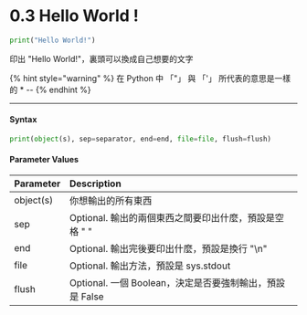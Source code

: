 # 0.3 Hello World !

```python
print("Hello World!")
```

印出 "Hello World!"，裏頭可以換成自己想要的文字

{% hint style="warning" %}
在 Python 中 「"」 與 「'」 所代表的意思是一樣的 ​\* --
{% endhint %}

---------

#### Syntax

```python
print(object(s), sep=separator, end=end, file=file, flush=flush)
```

#### Parameter Values

| Parameter | Description |
| :--- | :--- |
| object\(s\) | 你想輸出的所有東西 |
| sep | Optional. 輸出的兩個東西之間要印出什麼，預設是空格 " " |
| end | Optional. 輸出完後要印出什麼，預設是換行 "\n" |
| file | Optional. 輸出方法，預設是 sys.stdout |
| flush | Optional. 一個 Boolean，決定是否要強制輸出，預設是 False |

